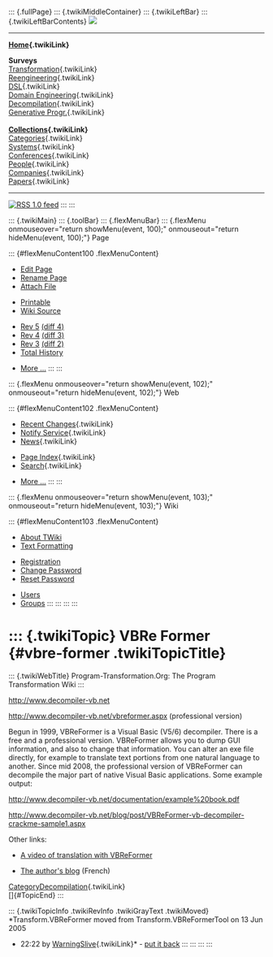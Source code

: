 ::: {.fullPage}
::: {.twikiMiddleContainer}
::: {.twikiLeftBar}
::: {.twikiLeftBarContents}
![](../pub/transformation.gif)

------------------------------------------------------------------------

**[Home](WebHome){.twikiLink}**

**Surveys**\
[Transformation](ProgramTransformation){.twikiLink}\
[Reengineering](ReengineeringWiki){.twikiLink}\
[DSL](DomainSpecificLanguages){.twikiLink}\
[Domain Engineering](DomainEngineering){.twikiLink}\
[Decompilation](DeCompilation){.twikiLink}\
[Generative Progr.](GenerativeProgrammingWiki){.twikiLink}\
\
**[Collections](CategoryCollection){.twikiLink}**\
[Categories](CategoryCategory){.twikiLink}\
[Systems](TransformationSystems){.twikiLink}\
[Conferences](TransformationConferences){.twikiLink}\
[People](TransformationPeople){.twikiLink}\
[Companies](TransformationCompanies){.twikiLink}\
[Papers](CategoryPaper){.twikiLink}

------------------------------------------------------------------------

[![](../pub/rss.gif "RSS 1.0 feed")](WebRss@skin=rss)
:::
:::

::: {.twikiMain}
::: {.toolBar}
::: {.flexMenuBar}
::: {.flexMenu onmouseover="return showMenu(event, 100);" onmouseout="return hideMenu(event, 100);"}
Page

::: {#flexMenuContent100 .flexMenuContent}
-   [Edit
    Page](http://www.program-transformation.org/edit/Transform/VBReFormer?t=1536826590)
-   [Rename
    Page](http://www.program-transformation.org/rename/Transform/VBReFormer)
-   [Attach
    File](http://www.program-transformation.org/attach/Transform/VBReFormer)

<!-- -->

-   [Printable](http://www.program-transformation.org/view/Transform/VBReFormer?skin=print.pattern)
-   [Wiki
    Source](http://www.program-transformation.org/view/Transform/VBReFormer?skin=text&raw=on&contenttype=text/plain)

<!-- -->

-   [Rev
    5](http://www.program-transformation.org/view/Transform/VBReFormer?rev=1.5)
    [(diff 4)](http://www.program-transformation.org/rdiff/Transform/VBReFormer?rev1=1.5&rev2=1.4)
-   [Rev
    4](http://www.program-transformation.org/view/Transform/VBReFormer?rev=1.4)
    [(diff 3)](http://www.program-transformation.org/rdiff/Transform/VBReFormer?rev1=1.4&rev2=1.3)
-   [Rev
    3](http://www.program-transformation.org/view/Transform/VBReFormer?rev=1.3)
    [(diff 2)](http://www.program-transformation.org/rdiff/Transform/VBReFormer?rev1=1.3&rev2=1.2)
-   [Total
    History](http://www.program-transformation.org/rdiff/Transform/VBReFormer)

<!-- -->

-   [More
    \...](http://www.program-transformation.org/oops/Transform/VBReFormer?template=oopsmore&param1=1.5&param2=1.5)
:::
:::

::: {.flexMenu onmouseover="return showMenu(event, 102);" onmouseout="return hideMenu(event, 102);"}
Web

::: {#flexMenuContent102 .flexMenuContent}
-   [Recent Changes](WebChanges){.twikiLink}
-   [Notify Service](WebNotify){.twikiLink}
-   [News](WebNews){.twikiLink}

<!-- -->

-   [Page Index](WebIndex){.twikiLink}
-   [Search](WebSearch){.twikiLink}

<!-- -->

-   [More
    \...](http://www.program-transformation.org/oops/Transform/VBReFormer?template=oopsmore&param1=1.5&param2=1.5)
:::
:::

::: {.flexMenu onmouseover="return showMenu(event, 103);" onmouseout="return hideMenu(event, 103);"}
Wiki

::: {#flexMenuContent103 .flexMenuContent}
-   [About
    TWiki](http://www.program-transformation.org/view/TWiki/WebHome)
-   [Text
    Formatting](http://www.program-transformation.org/view/TWiki/TextFormattingRules)

<!-- -->

-   [Registration](http://www.program-transformation.org/view/TWiki/TWikiRegistration)
-   [Change
    Password](http://www.program-transformation.org/view/TWiki/ChangePassword)
-   [Reset
    Password](http://www.program-transformation.org/view/TWiki/ResetPassword)

<!-- -->

-   [Users](http://www.program-transformation.org/view/Main/TWikiUsers)
-   [Groups](http://www.program-transformation.org/view/Main/TWikiGroups)
:::
:::
:::
:::

::: {.twikiTopic}
VBRe Former {#vbre-former .twikiTopicTitle}
===========

::: {.twikiWebTitle}
Program-Transformation.Org: The Program Transformation Wiki
:::

<http://www.decompiler-vb.net>

<http://www.decompiler-vb.net/vbreformer.aspx> (professional version)

Begun in 1999, VBReFormer is a Visual Basic (V5/6) decompiler. There is
a free and a professional version. VBReFormer allows you to dump GUI
information, and also to change that information. You can alter an exe
file directly, for example to translate text portions from one natural
language to another. Since mid 2008, the professional version of
VBReFormer can decompile the major part of native Visual Basic
applications. Some example output:

<http://www.decompiler-vb.net/documentation/example%20book.pdf>

<http://www.decompiler-vb.net/blog/post/VBReFormer-vb-decompiler-crackme-sample1.aspx>

Other links:

-   [A video of translation with
    VBReFormer](http://yatoutleweb.free.fr/warning/translation.wmv)

<!-- -->

-   [The author\'s blog](http://blogs.developpeur.org/warning) (French)

[CategoryDecompilation](CategoryDecompilation){.twikiLink}\
[]{#TopicEnd}
:::

::: {.twikiTopicInfo .twikiRevInfo .twikiGrayText .twikiMoved}
*Transform.VBReFormer moved from Transform.VBReFormerTool on 13 Jun 2005
- 22:22 by [WarningSlive](../Main/WarningSlive){.twikiLink}* - [put it
back](http://www.program-transformation.org/rename/Transform/VBReFormer?newweb=Transform&newtopic=VBReFormerTool&confirm=on "Click to move topic back to previous location, with option to change references.")
:::
:::
:::
:::
